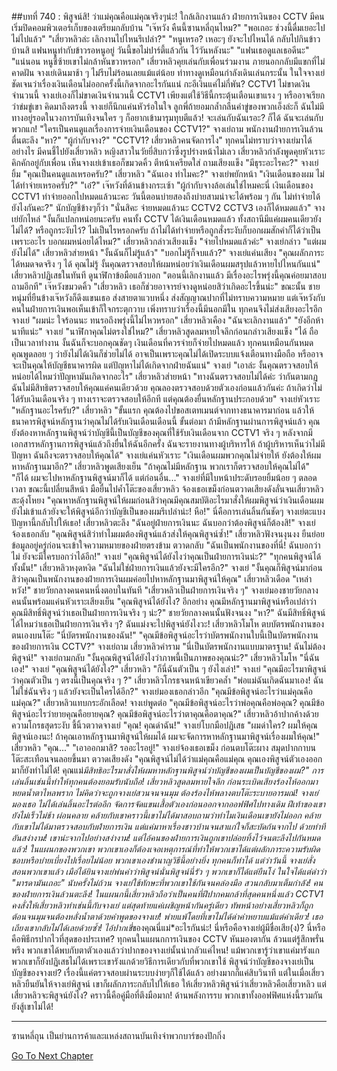##บทที่ 740 : พิสูจน์สิ! ว่าแม่คุณคือแม่คุณจริงๆน่ะ!
ใกล้เลิกงานแล้ว
ฝ่ายการเงินของ CCTV มีคนเริ่มปิดคอมพิวเตอร์เก็บของเตรียมกลับบ้าน
"เจ๊หวัง คืนนี้ซานหลี่ถุนไหม?"
"พอเถอะ ช่วงนี้ดื่มเยอะไป ไม่ไปแล้ว"
"เสี่ยวหลิวล่ะ เลิกงานไปไหนรึเปล่า?"
"หนูเหรอ? เหอะๆ ยังจะไปไหนได้ กลับไปกินข้าวบ้านสิ แฟนหนูทำกับข้าวรอหนูอยู่ วันนี้ขอไม่ปาร์ตี้แล้วกัน ไว้วันหลังนะ"
"แฟนเธอดูแลเธอดีนะ"
"แน่นอน หนูชี้ซ้ายเขาไม่กล้าหันขวาหรอก"
เสี่ยวหลิวคุยเล่นกับเพื่อนร่วมงาน ภายนอกกลับมีแขกที่ไม่คาดฝัน
จางเย่เดินมาช้า ๆ ไม่รีบไม่ร้อนเลยแม้แต่น้อย ท่าทางดูเหมือนกำลังเดินเล่นกระนั้น ในใจจางเย่ชัดเจนว่าเรื่องเงินเดือนไม่ออกครั้งนี้เกิดจากอะไรกันแน่ กะอีเงินแค่ไม่กี่พัน? CCTV1 ไม่ขาดเงินจำนวนนี้ จางเย่เองก็ไม่ขาดเงินจำนวนนี้ CCTV1 เพียงแต่ใช้วิธีนี้กระตุ้นเตือนเขาแรง ๆ หรืออาจเรียกว่าข่มขู่เขา คิดมาถึงตรงนี้ จางเย่ก็นึกแค่นหัวร่อในใจ ลูกพี่ถ้ายอมกล้ำกลืนคำขู่ของพวกเอ็งล่ะก็ ฉันไม่มีทางอยู่รอดในวงการบันเทิงจนใคร ๆ ก็อยากเข้ามารุมทุบตีแล้ว!
จะเล่นกับฉันเรอะ?
ก็ได้ ฉันจะเล่นกับพวกแก!
"ใครเป็นคนดูแลเรื่องการจ่ายเงินเดือนของ CCTV1?" จางเย่ถาม
พนักงานฝ่ายการเงินล้วนตื่นตะลึง
"หา?"
"ผู้กำกับจาง?"
"CCTV1? เสี่ยวหลิวคนจัดการไง"
ทุกคนไม่ทราบว่าจางเย่มาได้อย่างไร มีคนชี้ไปยังเสี่ยวหลิว หญิงสาวในวัยยี่สิบกว่าซึ่งรูปร่างหน้าไม่เลว
เสี่ยวหลิวกำลังพูดคุยหัวเราะคิกคักอยู่กับเพื่อน เห็นจางเย่เข้าเธอก็ขมวดคิ้ว ตีหน้าเครียดใส่ ถามเสียงแข็ง "มีธุระอะไรคะ?"
จางเย่ยิ้ม "คุณเป็นคนดูแลเหรอครับ?"
เสี่ยวหลิว "ฉันเอง ทำไมคะ?"
จางเย่พยักหน้า "เงินเดือนของผม ไม่ได้ทำจ่ายเหรอครับ?"
"เอ๋?" เจ๊หวังที่ด้านข้างกระเซ้า "ผู้กำกับจางล้อเล่นใช่ไหมคะนี่ เงินเดือนของ CCTV1 ทำจ่ายออกไปหมดแล้วนะคะ วันนี้ตอนบ่ายสองถึงบ่ายสามน่าจะได้พร้อม ๆ กัน ไม่ทำจ่ายได้ยังไงกันคะ?"
นักบัญชีข้างๆก็ว่า "นั่นสิคะ จ่ายหมดแล้วนะ CCTV2 CCTV3 เองก็ได้หมดแล้ว"
จางเย่ยักไหล่ "งั้นก็แปลกหน่อยนะครับ คนทั้ง CCTV ได้เงินเดือนหมดแล้ว ทั้งสถานีมีแค่ผมคนเดียวยังไม่ได้? หรือถูกระงับไว้? ไม่เป็นไรหรอกครับ ถ้าไม่ได้ทำจ่ายหรือถูกสั่งระงับก็บอกผมสักคำก็ได้ว่าเป็นเพราะอะไร บอกผมหน่อยได้ไหม?"
เสี่ยวหลิวกล่าวเสียงแข็ง "จ่ายไปหมดแล้วค่ะ"
จางเย่กล่าว "แต่ผมยังไม่ได้"
เสี่ยวหลิวส่ายหน้า "งั้นฉันก็ไม่รู้แล้ว"
"บอกไม่รู้ก็จบแล้ว?" จางเย่แค่นเสียง "คุณผลักภาระได้หมดจดจริง ๆ ได้ คุณไม่รู้ งั้นคุณตรวจสอบให้ผมหน่อยว่าเงินเดือนผมสรุปแล้วหายไปไหนกันแน่"
เสี่ยวหลิวปฏิเสธในทันที ดูนาฬิกาข้อมือแล้วบอก "ตอนนี้เลิกงานแล้ว มีเรื่องอะไรพรุ่งนี้คุณค่อยมาสอบถามอีกที"
เจ๊หวังขมวดคิ้ว "เสี่ยวหลิว เธอก็ช่วยอาจารย์จางดูหน่อยสิว่าเกิดอะไรขึ้นน่ะ"
ขณะนั้น ชายหนุ่มที่ยืนข้างเจ๊หวังก็ดึงแขนเธอ ส่งสายตาแวบหนึ่ง ส่งสัญญาณปากที่ไม่ทราบความหมาย แต่เจ๊หวังกับคนในฝ่ายการเงินพอเห็นเข้าก็ใจกระตุกวาบ เพิ่งทราบว่าเรื่องนี้มีนอกมีใน ทุกคนจึงไม่ส่งเสียงอะไรอีก
จางเย่ "ผมน่ะ ใจร้อนนะ ทนรอถึงพรุ่งนี้ไม่ไหวหรอก"
เสี่ยวหลิวเคือง "ฉันจะเลิกงานแล้ว"
"ยังอีกห้านาทีแน่ะ" จางเย่ "นาฬิกาคุณไม่ตรงใช่ไหม?"
เสี่ยวหลิวสูดลมหายใจลึกก่อนกล่าวเสียงแข็ง "ได้ ถือเป็นเวลาทำงาน งั้นฉันก็จะบอกคุณชัดๆ เงินเดือนที่ควรจ่ายก็จ่ายไปหมดแล้ว ทุกคนเหมือนกันหมด คุณพูดลอย ๆ ว่ายังไม่ได้เงินก็ช่วยไม่ได้ อาจเป็นเพราะคุณไม่ได้เปิดระบบแจ้งเตือนทางมือถือ หรืออาจจะเป็นคุณให้บัญชีธนาคารผิด แต่ปัญหาไม่ได้เกิดจากฝ่ายฉันแน่"
จางเย่ "เอาล่ะ งั้นคุณตรวจสอบให้หน่อยได้ไหมว่าปัญหามันเกิดจากอะไร"
เสี่ยวหลิวส่ายหน้า "ทางฉันตรวจสอบไม่ได้ค่ะ ว่ากันตามกฏ ฉันไม่มีสิทธิตรวจสอบให้คุณแค่คนเดียวด้วย คุณลองตรวจสอบด้วยตัวเองก่อนแล้วกันค่ะ ถ้าเกิดว่าไม่ได้รับเงินเดือนจริง ๆ ทางเราจะตรวจสอบให้อีกที แต่คุณต้องยื่นหลักฐานประกอบด้วย"
จางเย่หัวเราะ "หลักฐานอะไรครับ?"
เสี่ยวหลิว "ขั้นแรก คุณต้องไปขอสเตทเมนต์จากทางธนาคารมาก่อน แล้วให้ธนาคารพิสูจน์หลักฐานว่าคุณไม่ได้รับเงินเดือนเดือนนี้ ขั้นต่อมา ถ้ามีหลักฐานผ่านการพิสูจน์แล้ว คุณยังต้องหาหลักฐานพิสูจน์ว่าบัญชีนี้เป็นบัญชีของคุณที่ใช้รับเงินเดือนจาก CCTV1 จริง ๆ หลังจากมีเอกสารหลักฐานการพิสูจน์แล้วถึงยื่นให้ฉันอีกครั้ง ฉันจะรายงานทางผู้บริหารให้ ถ้าผู้บริหารเห็นว่าไม่มีปัญหา ฉันถึงจะตรวจสอบให้คุณได้"
จางเย่แค่นหัวเราะ "เงินเดือนผมพวกคุณไม่จ่ายให้ ยังต้องให้ผมหาหลักฐานมาอีก?"
เสี่ยวหลิวพูดเสียงเย็น "ถ้าคุณไม่มีหลักฐาน พวกเราก็ตรวจสอบให้คุณไม่ได้"
"ก็ได้ ผมจะไปหาหลักฐานพิสูจน์มาก็ได้ แต่ก่อนอื่น..." จางเย่ที่มีใบหน้าประดับรอยยิ้มน้อย ๆ ตลอดเวลา ขณะนี้เปลี่ยนสีหน้า มือยื่นไปค้ำโต๊ะของเสี่ยวหลิว จ้องเธอเขม็งก่อนตวาดเสียงดังลั่นจนเสี่ยวหลิวสะดุ้งโหยง "คุณหาหลักฐานพิสูจน์ให้ผมก่อนสิว่าคุณมีคุณสมบัติอะไรมาสั่งให้ผมพิสูจน์ว่าเงินเดือนผมยังไม่เข้าแล้วยังจะให้พิสูจน์อีกว่าบัญชีเป็นของผมรึเปล่าน่ะ! หือ!"
นี่คือการเล่นลิ้นกันชัดๆ จางเย่ตะแบงปัญหานี้กลับไปให้เธอ!
เสี่ยวหลิวตะลึง "ฉันอยู่ฝ่ายการเงินนะ ฉันบอกว่าต้องพิสูจน์ก็ต้องสิ!"
จางเย่จ้องเธอกลับ "คุณพิสูจน์สิว่าทำไมผมต้องพิสูจน์แล้วส่งให้คุณพิสูจน์ซ้ำ!"
เสี่ยวหลิวฟังจนงุนงง ยืนย่อยข้อมูลอยู่ครู่ก่อนจะเข้าใจความหมายของฝ่ายตรงข้าม ตวาดกลับ "ฉันเป็นพนักงานของที่นี่! ฉันบอกว่าไม่ ยังจะมีใครบอกว่าได้อีก!"
จางเย่ "คุณพิสูจน์ได้ยังไงว่าคุณเป็นฝ่ายการเงินน่ะ?"
"ทุกคนพิสูจน์ได้ทั้งนั้น!" เสี่ยวหลิวหงุดหงิด "ฉันไม่ใช่ฝ่ายการเงินแล้วยังจะมีใครอีก?"
จางเย่ "งั้นคุณก็พิสูจน์มาก่อนสิว่าคุณเป็นพนักงานของฝ่ายการเงินผมค่อยไปหาหลักฐานมาพิสูจน์ให้คุณ"
เสี่ยวหลิวเดือด "เหล่าหวัง!"
ชายวัยกลางคนคนหนึ่งตอบในทันที "เสี่ยวหลิวเป็นฝ่ายการเงินจริง ๆ"
จางเย่มองชายวัยกลางคนนั้นพร้อมแค่นหัวเราะเสียงเย็น "คุณพิสูจน์ได้ยังไง? อีกอย่าง คุณมีหลักฐานมาพิสูจน์หรือเปล่าว่าคุณมีสิทธิ์พิสูจน์ว่าเธอเป็นฝ่ายการเงินจริง ๆ น่ะ?"
ชายวัยกลางคนนั้นฟังจนงง "หา?"
ฉันมีสิทธิ์พิสูจน์ได้ไหมว่าเธอเป็นฝ่ายการเงินจริง ๆ?
ฉันแม่งจะไปพิสูจน์ยังไงวะ!
เสี่ยวหลิวโมโห ตบบัตรพนักงานของตนเองบนโต๊ะ "นี่บัตรพนักงานของฉัน!"
"คุณมีข้อพิสูจน์อะไรว่าบัตรพนักงานใบนี้เป็นบัตรพนักงานของฝ่ายการเงิน CCTV?" จางเย่ถาม
เสี่ยวหลิวคำราม "นี่เป็นบัตรพนักงานแบบมาตรฐาน! ฉันไม่ต้องพิสูจน์!"
จางเย่ถามกลับ "งั้นคุณพิสูจน์ได้ยังไงว่าภาพนี้เป็นภาพของคุณน่ะ?"
เสี่ยวหลิวโมโห "นี่ฉันเอง!"
จางเย่ "คุณพิสูจน์ได้ยังไง?"
เสี่ยวหลิว "ก็นี่ฉันตัวเป็น ๆ ยังไงเล่า!"
จางเย่ "คุณมีอะไรมาพิสูจน์ว่าคุณตัวเป็น ๆ ตรงนี้เป็นคุณจริง ๆ ?"
เสี่ยวหลิวโกรธจนหน้าเขียวคล้ำ "พ่อแม่ฉันเกิดฉันมาเอง! ฉันไม่ใช่ฉันจริง ๆ แล้วยังจะเป็นใครได้อีก?"
จางเย่มองเธอกล่าวอีก "คุณมีข้อพิสูจน์อะไรว่าแม่คุณคือแม่คุณ?"
เสี่ยวหลิวแทบกระอักเลือด!
จางเย่พูดต่อ "คุณมีข้อพิสูจน์อะไรว่าพ่อคุณคือพ่อคุณ? คุณมีข้อพิสูจน์อะไรว่ายายคุณคือยายคุณ? คุณมีข้อพิสูจน์อะไรว่าตาคุณคือตาคุณ?"
เสี่ยวหลิวอ้าปากค้างด้วยความโกรธสุดระงับ ชี้นิ้วตวาดจางเย่ "คุณ! คุณด่าฉัน!"
จางเย่โบกมือปฏิเสธ "ผมด่าใคร? ผมให้คุณพิสูจน์เองนะ! ถ้าคุณเอาหลักฐานมาพิสูจน์ให้ผมได้ ผมจะจัดการหาหลักฐานมาพิสูจน์เรื่องผมให้คุณ!"
เสี่ยวหลิว "คุณ..."
"เอาออกมาสิ? รออะไรอยู่!" จางเย่จ้องเธอเขม็ง ก่อนตบโต๊ะผาง สมุดปากกาบนโต๊ะสะเทือนจนลอยขึ้นมา ตวาดเสียงดัง "คุณพิสูจน์ไม่ได้ว่าแม่คุณคือแม่คุณ คุณเองพิสูจน์ตัวเองออกมาก็ยังทำไม่ได้! คุณแม่*มีสิทธิอะไรมาสั่งให้ผมหาหลักฐานพิสูจน์ว่าบัญชีของผมเป็นบัญชีของผม?"
การเล่นลิ้นเช่นนี้ทำให้ทุกคนต้องยอมรับนับถือ!
เสี่ยวหลิวสูดลมหายใจลึก ก่อนระเบิดเสียงร้องไห้ออกมา หยดน้ำตาไหลพราก ไม่คิดว่าจะถูกจางเย่สวนจนจนมุม ต้องร้องไห้พลางตบโต๊ะระบายอารมณ์!
จางเย่มองเธอ ไม่ได้เล่นลิ้นอะไรต่ออีก จัดการจัดแขนเสื้อตัวเองก่อนออกจากออฟฟิศไปทางเดิม ฝีเท้าของเขายังไม่เร็วไม่ช้า ผ่อนคลาย คล้ายกับเขาคราวนี้เขาไม่ได้มาสอบถามว่าทำไมเงินเดือนเขายังไม่ออก คล้ายกับเขาไม่ได้มาตรวจสอบกับฝ่ายการเงิน แต่แค่มาหาเรื่องชาวบ้านจนสาแก่ใจก็สะบัดก้นจากไป ด้วยท่าทีอันสง่างาม!
เขาน่ะจากไปอย่างสง่างาม!
แต่ไอ้คนของฝ่ายการเงินถูกเขาปล่อยทิ้งไว้จนตะลึงไปกันหมดแล้ว!
ในแผนกของพวกเขา พวกเขาเองก็ต้องเจอเหตุการณ์ที่ทำให้พวกเขาได้แต่ผลักภาระความรับผิดชอบหรือบ่ายเบี่ยงไปเรื่อยไม่น้อย พวกเขาเองชำนาญวิธีนี้อย่างยิ่ง ทุกคนก็ทำได้ แต่ว่าวันนี้ จางเย่สั่งสอนพวกเขาแล้ว เมือ่ได้ยินจางเย่พ่นคำว่าพิสูจน์นั่นพิสูจน์นี่รัว ๆ พวกเขาก็ได้แต่ยืนโง่ ในใจได้แต่ด่าว่า "มารดามันเถอะ" นับครั้งไม่ถ้วน จางเย่ใช้ทักษะที่พวกเขาใช้กันจนคล่องมือ สวนกลับมาเต็มกำลัง! คนของฝ่ายการเงินล้วนตะลึง!
ในแผนกนี้เสี่ยวหลิวถือว่าเป็นคนที่ฝีปากคมกล้าที่สุดคนหนึ่งแล้ว CCTV1 คงสั่งให้เสี่ยวหลิวทำเช่นนี้กับจางเย่ แต่สุดท้ายแค่เผชิญหน้ากันครู่เดียว ทัพหน้าอย่างเสี่ยวหลิวก็ถูกต้อนจนมุมจนต้องหลั่งน้ำตาด้วยคำพูดของจางเย่! พ่ายแพ้โดยที่เขาไม่ได้ด่าคำหยาบแม้แต่คำเดียว! เธอเถียงเขากลับไม่ได้เลยด้วยซ้ำ!
ไอ้ปากเชี่*ของคุณนี่แม่*อะไรกันน่ะ!
นี่หรือคือจางเย่ผู้มีชื่อเสีย(ง)?
นี่หรือคือพิธีกรปากไวที่สุดของประเทศ?
ทุกคนในแผนกการเงินของ CCTV หันมองตากัน ล้วนแต่รู้สึกพรั่นพรึง พวกเขาได้พบกับตาตัวเองแล้วว่าปากของจางเย่นั้นน่ากลัวแค่ไหน! แม้พวกเขารู้ว่าเขาแค่มารังแก พวกเขาก็ยังปฏิเสธไม่ได้เพราะเขารังแกด้วยวิธีการเดียวกับที่พวกเขาใช้ พิสูจน์ว่าบัญชีของจางเย่เป็นบัญชีของจางเย่? เรื่องนี้แค่ตรวจสอบผ่านระบบง่ายๆก็ใช้ได้แล้ว อย่างมากก็แค่สิบวินาที แต่ในเมื่อเสี่ยวหลิวยืนยันให้จางเย่พิสูจน์ เขาก็ผลักภาระกลับไปให้เธอ ให้เสี่ยวหลิวพิสูจน์ว่าเสี่ยวหลิวคือเสี่ยวหลิว แต่เสี่ยวหลิวจะพิสูจน์ยังไง?
คราวนี้คือคู่มือที่ตึงมือมาก!
ด้านพลังการรบ พวกเขาทั้งออฟฟิศแห่งนี้รวมกันยังสู้เขาไม่ได้!
**************************************
ซานหลี่ถุน เป็นย่านการค้าและแหล่งสถานบันเทิงจำพวกบาร์ของปักกิ่ง


[Go To Next Chapter]( ./41.md)